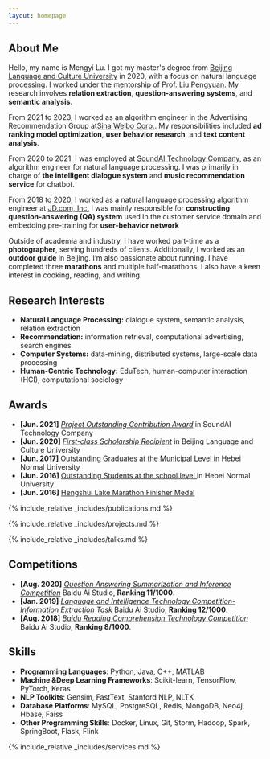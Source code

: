 ```yaml
---
layout: homepage
---
```


## About Me

Hello, my name is Mengyi Lu.  I got my master's degree from <a href="https://www.blcu.edu/" target="_blank"> Beijing Language and Culture University</a> in 2020, with a focus on natural language processing.
I worked under the mentorship of Prof.<a href="https://liupengyuan.github.io/" target="_blank"> Liu Pengyuan</a>. My research involves **relation extraction**, **question-answering systems**, and **semantic analysis**.

From 2021 to 2023, I worked as an algorithm engineer in the Advertising Recommendation Group at<a href="https://www.weibo.com/" target="_blank">Sina Weibo Corp.</a>. My responsibilities included **ad ranking model optimization**, **user behavior research**, and **text content analysis**.

From 2020 to 2021, I was employed at <a href="https://www.soundai.com/" target="_blank"> SoundAI Technology Company</a>, as an algorithm engineer for natural language processing. I was primarily in charge of **the intelligent dialogue system** and **music recommendation service** for chatbot.

From 2018 to 2020, I worked as a natural language processing algorithm engineer at <a href="https://www.jd.com/" target="_blank"> JD.com, Inc.</a> I was mainly responsible for **constructing question-answering (QA) system** used in the customer service domain and
embedding pre-training for **user-behavior network**


Outside of academia and industry, I have worked part-time as a **photographer**, serving hundreds of clients. Additionally, I worked as an **outdoor guide** in Beijing. I’m also passionate about running. I have completed three **marathons** and multiple half-marathons. I also have a keen interest in cooking, reading, and writing.

## Research Interests
- **Natural Language Processing:** dialogue system, semantic analysis, relation extraction
- **Recommendation:** information retrieval, computational advertising, search engines
- **Computer Systems:** data-mining, distributed systems, large-scale data processing
- **Human-Centric Technology:** EduTech, human-computer interaction (HCI), computational sociology

## Awards
- **[Jun. 2021]** <a href="" target="_blank">*Project Outstanding Contribution Award*</a> in SoundAI Technology Company
- **[Jun. 2020]** <a href="" target="_blank">*First-class Scholarship Recipient*</a> in Beijing Language and Culture University
- **[Jun. 2017]** <a href="" target="_blank"> Outstanding Graduates at the Municipal Level </a> in Hebei Normal University
- **[Jun. 2016]** <a href="" target="_blank"> Outstanding Students at the school level </a> in Hebei Normal University
- **[Jun. 2016]** <a href="http://www.hengshuilakemarathon.com/" target="_blank">  Hengshui Lake Marathon Finisher Medal </a>


{% include_relative _includes/publications.md %}

{% include_relative _includes/projects.md %}

{% include_relative _includes/talks.md %}

## Competitions
- **[Aug. 2020]** <a href="" target="_blank">*Question Answering Summarization and Inference Competition*</a> Baidu Ai Studio, **Ranking 11/1000**.
- **[Jan. 2019]** <a href="" target="_blank">*Language and Intelligence Technology Competition-Information Extraction Task*</a> Baidu Ai Studio, **Ranking 12/1000**.
- **[Aug. 2018]** <a href="" target="_blank">*Baidu Reading Comprehension Technology Competition*</a> Baidu Ai Studio, **Ranking 8/1000**.

## Skills

- **Programming Languages**: Python, Java, C++, MATLAB
- **Machine &Deep Learning Frameworks**: Scikit-learn, TensorFlow, PyTorch, Keras
- **NLP Toolkits**: Gensim, FastText, Stanford NLP, NLTK
- **Database Platforms**: MySQL, PostgreSQL, Redis, MongoDB, Neo4j, Hbase, Faiss
- **Other Programming Skills**: Docker, Linux, Git, Storm, Hadoop, Spark, SpringBoot, Flask, Flink 


{% include_relative _includes/services.md %}








